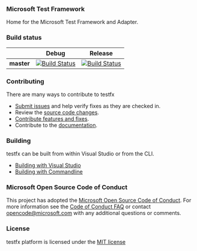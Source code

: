 ### Microsoft Test Framework
Home for the Microsoft Test Framework and Adapter.

### Build status
|            |Debug |Release |
|:----------:|:----------------:|:------------------:|
|**master**  |[![Build Status](https://ci.dot.net/buildStatus/icon?job=Private/Microsoft_testfx/master/Microsoft_testfx_Debug)](https://ci.dot.net/job/Private/job/Microsoft_testfx/job/master/job/Microsoft_testfx_Debug)|[![Build Status](https://ci.dot.net/buildStatus/icon?job=Private/Microsoft_testfx/master/Microsoft_testfx_Release)](https://ci.dot.net/job/Private/job/Microsoft_testfx/job/master/job/Microsoft_testfx_Release)|

### Contributing
There are many ways to contribute to testfx
- [Submit issues](https://github.com/Microsoft/testfx/issues) and help verify fixes as they are checked in.
- Review the [source code changes](https://github.com/Microsoft/testfx/pulls).
- [Contribute features and fixes](https://github.com/Microsoft/testfx-docs/blob/master/docs/contribute.md).
- Contribute to the [documentation](https://github.com/Microsoft/testfx-docs).

### Building
testfx can be built from within Visual Studio or from the CLI.
- [Building with Visual Studio](https://github.com/Microsoft/testfx-docs/blob/master/docs/contribute.md#building-with-visual-studio)
- [Building with Commandline](https://github.com/Microsoft/testfx-docs/blob/master/docs/contribute.md#building-with-commandline)

### Microsoft Open Source Code of Conduct
This project has adopted the [Microsoft Open Source Code of Conduct](https://opensource.microsoft.com/codeofconduct/). For more information see the [Code of Conduct FAQ](https://opensource.microsoft.com/codeofconduct/faq/) or contact [opencode@microsoft.com](mailto:opencode@microsoft.com) with any additional questions or comments.

### License
testfx platform is licensed under the [MIT license](https://github.com/Microsoft/testfx/blob/master/LICENSE)


